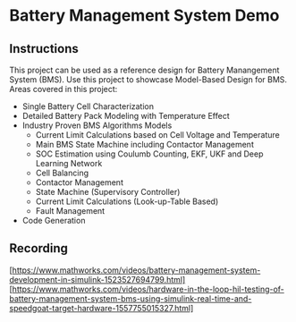 # Battery Management System Demo

## Instructions

This project can be used as a reference design for Battery Manangement System (BMS). Use this project to showcase Model-Based Design for BMS. Areas covered in this project:
- Single Battery Cell Characterization
- Detailed Battery Pack Modeling with Temperature Effect
- Industry Proven BMS Algorithms Models
    - Current Limit Calculations based on Cell Voltage and Temperature
    - Main BMS State Machine including Contactor Management
    - SOC Estimation using Coulumb Counting, EKF, UKF and Deep Learning Network
    - Cell Balancing
	- Contactor Management
	- State Machine (Supervisory Controller)
	- Current Limit Calculations (Look-up-Table Based)
	- Fault Management
- Code Generation

## Recording
[https://www.mathworks.com/videos/battery-management-system-development-in-simulink-1523527694799.html]
[https://www.mathworks.com/videos/hardware-in-the-loop-hil-testing-of-battery-management-system-bms-using-simulink-real-time-and-speedgoat-target-hardware-1557755015327.html]
